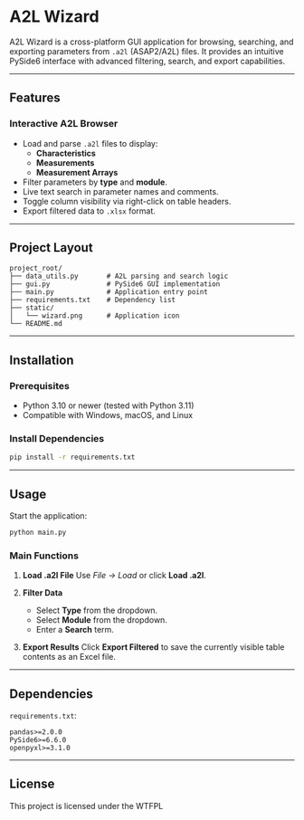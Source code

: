 # A2L Wizard

A2L Wizard is a cross-platform GUI application for browsing, searching, and exporting parameters from `.a2l` (ASAP2/A2L) files. It provides an intuitive PySide6 interface with advanced filtering, search, and export capabilities.

---

## Features

### Interactive A2L Browser

- Load and parse `.a2l` files to display:
  - **Characteristics**
  - **Measurements**
  - **Measurement Arrays**
- Filter parameters by **type** and **module**.
- Live text search in parameter names and comments.
- Toggle column visibility via right-click on table headers.
- Export filtered data to `.xlsx` format.

---

## Project Layout

```plaintext
project_root/
├── data_utils.py       # A2L parsing and search logic
├── gui.py              # PySide6 GUI implementation
├── main.py             # Application entry point
├── requirements.txt    # Dependency list
├── static/
│   └── wizard.png      # Application icon
└── README.md
````

---

## Installation

### Prerequisites

- Python 3.10 or newer (tested with Python 3.11)
- Compatible with Windows, macOS, and Linux

### Install Dependencies

```bash
pip install -r requirements.txt
```

---

## Usage

Start the application:

```bash
python main.py
```

### Main Functions

1. **Load .a2l File**
   Use *File → Load* or click **Load .a2l**.
2. **Filter Data**

   - Select **Type** from the dropdown.
   - Select **Module** from the dropdown.
   - Enter a **Search** term.
3. **Export Results**
   Click **Export Filtered** to save the currently visible table contents as an Excel file.

---

## Dependencies

`requirements.txt`:

```plaintext
pandas>=2.0.0
PySide6>=6.6.0
openpyxl>=3.1.0
```

---

## License

This project is licensed under the WTFPL
